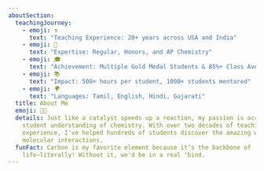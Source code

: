 ```yaml
---
aboutSection:
  teachingJourney:
    - emoji: ⚗️
      text: "Teaching Experience: 20+ years across USA and India"
    - emoji: 🧪
      text: "Expertise: Regular, Honors, and AP Chemistry"
    - emoji: 🎓
      text: "Achievement: Multiple Gold Medal Students & 85%+ Class Averages"
    - emoji: 📚
      text: "Impact: 500+ hours per student, 1000+ students mentored"
    - emoji: 🌍
      text: "Languages: Tamil, English, Hindi, Gujarati"
  title: About Me
  emoji: 👩‍🔬
  details: Just like a catalyst speeds up a reaction, my passion is accelerating
    student understanding of chemistry. With over two decades of teaching
    experience, I've helped hundreds of students discover the amazing world of
    molecular interactions.
  funFact: Carbon is my favorite element because it’s the backbone of
    life—literally! Without it, we'd be in a real 'bind.
---
```


